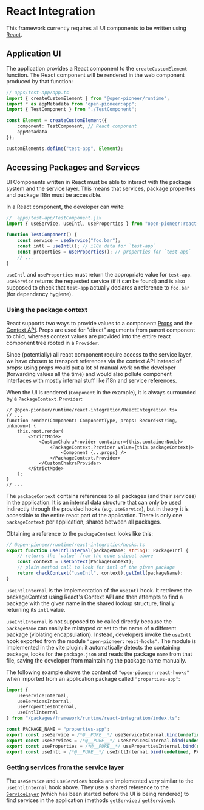 # React Integration

This framework currently requires all UI components to be written using [React](https://reactjs.org/).

## Application UI

The application provides a React component to the `createCustomElement` function.
The React component will be rendered in the web component produced by that function:

```ts
// apps/test-app/app.ts
import { createCustomElement } from "@open-pioneer/runtime";
import * as appMetadata from "open-pioneer:app";
import { TestComponent } from "./TestComponent";

const Element = createCustomElement({
    component: TestComponent, // React component
    appMetadata
});

customElements.define("test-app", Element);
```

## Accessing Packages and Services

UI Components written in React must be able to interact with the package system and the service layer.
This means that services, package properties and package i18n must be accessible.

In a React component, the developer can write:

```jsx
//  apps/test-app/TestComponent.jsx
import { useService, useIntl, useProperties } from "open-pioneer:react-hooks";

function TestComponent() {
    const service = useService("foo.bar");
    const intl = useIntl(); // i18n data for `test-app`
    const properties = useProperties(); // properties for `test-app`
    // ...
}
```

`useIntl` and `useProperties` must return the appropriate value for `test-app`.
`useService` returns the requested service (if it can be found) and is also supposed to
check that `test-app` actually declares a reference to `foo.bar` (for dependency hygiene).

### Using the package context

React supports two ways to provide values to a component: [Props](https://reactjs.org/docs/components-and-props.html) and the [Context API](https://reactjs.org/docs/context.html).
Props are used for "direct" arguments from parent component to child, whereas context values are provided into the entire react component tree rooted in a `Provider`.

Since (potentially) all react component require access to the service layer, we have chosen to transport references via the context API instead of props: using props would put a lot of manual work on the developer (forwarding values all the time) and would also pollute component interfaces with mostly internal stuff like i18n and service references.

When the UI is rendered (`Component` in the example), it is always surrounded by a `PackageContext.Provider`:

```tsx
// @open-pioneer/runtime/react-integration/ReactIntegration.tsx
// ...
function render(Component: ComponentType, props: Record<string, unknown>) {
    this.root.render(
        <StrictMode>
            <CustomChakraProvider container={this.containerNode}>
                <PackageContext.Provider value={this.packageContext}>
                    <Component {...props} />
                </PackageContext.Provider>
            </CustomChakraProvider>
        </StrictMode>
    );
}
// ...
```

The `packageContext` contains references to all packages (and their services) in the application.
It is an internal data structure that can only be used indirectly through the provided hooks (e.g. `useService`),
but in theory it is accessible to the entire react part of the application.
There is only one `packageContext` per application, shared between all packages.

Obtaining a reference to the `packageContext` looks like this:

```ts
// @open-pioneer/runtime/react-integration/hooks.ts
export function useIntlInternal(packageName: string): PackageIntl {
    // returns the `value` from the code snippet above
    const context = useContext(PackageContext);
    // plain method call to look for intl of the given package
    return checkContext("useIntl", context).getIntl(packageName);
}
```

`useIntlInternal` is the implementation of the `useIntl` hook.
It retrieves the packageContext using React's Context API and then attempts to find a package with the given name
in the shared lookup structure, finally returning its `intl` value.

`useIntlInternal` is not supposed to be called directly because the `packageName` can easily be mistyped or set to the name of a different package (violating encapsulation).
Instead, developers invoke the `useIntl` hook exported from the module `"open-pioneer:react-hooks"`.
The module is implemented in the vite plugin: it automatically detects the containing package, looks for the `package.json` and reads the package `name` from that file, saving the developer from maintaining the package name manually.

The following example shows the content of `"open-pioneer:react-hooks"` when imported from an application package called `"properties-app"`:

```js
import {
    useServiceInternal,
    useServicesInternal,
    usePropertiesInternal,
    useIntlInternal
} from "/packages/framework/runtime/react-integration/index.ts";

const PACKAGE_NAME = "properties-app";
export const useService = /*@__PURE__*/ useServiceInternal.bind(undefined, PACKAGE_NAME);
export const useServices = /*@__PURE__*/ useServicesInternal.bind(undefined, PACKAGE_NAME);
export const useProperties = /*@__PURE__*/ usePropertiesInternal.bind(undefined, PACKAGE_NAME);
export const useIntl = /*@__PURE__*/ useIntlInternal.bind(undefined, PACKAGE_NAME);
```

### Getting services from the service layer

The `useService` and `useServices` hooks are implemented very similar to the `useIntlInternal` hook above.
They use a shared reference to the [`ServiceLayer`](ServiceLayer.md) (which has been started before the UI is being rendered) to find services in the application (methods `getService` / `getServices`).
